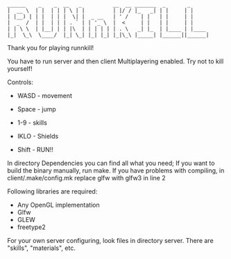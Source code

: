     ______    _    _  __   _          __  __ _______  _       _      
    |  __ \  | |  | | | \ | |         | |/ / |_   _| | |     | |     
    | |__) | | |  | | |  \| |  _ __   | ' /    | |   | |     | |     
    |  _  /  | |  | | | . ` | | '_ \  |  <     | |   | |     | |     
    | | \ \  | |__| | | |\  | | | | | | . \   _| |_  | |____ | |____ 
    |_|  \_\  \____/  |_| \_| |_| |_| |_|\_\ |_____| |______||______|

Thank you for playing runnkill!


You have to run server and then client <your ip>
Multiplayering enabled.
Try not to kill yourself!

Controls:

* WASD - movement
* Space - jump

* 1-9   - skills
* IKLO  - Shields
* Shift - RUN!!

In directory Dependencies you can find all what you need;
If you want to build the binary manually, run make.
If you have problems with compiling, in client/.make/config.mk replace glfw with glfw3 in line 2

Following libraries are required:

* Any OpenGL implementation
* Glfw
* GLEW
* freetype2

For your own server configuring, look files in directory server. 
There are "skills", "materials", etc. 

